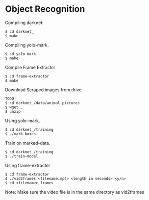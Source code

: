 # Object Recognition

Compiling darknet:
```
$ cd darknet_
$ make
```
Compiling yolo-mark.
```
$ cd yolo-mark
$ make
```
Compile Frame Extractor
```
$ cd frame-extractor
$ make
```
Download Scraped images from drive.
```
TODO:
$ cd darknet_/data/animal-pictures
$ wget …
$ unzip 
```
Using yolo-mark.
```
$ cd darknet_/training
$ ./mark-boxes
```

Train on marked-data.
```
$ cd darknet_/training
$ ./train-model
```

Using frame-extractor 
```
$ cd frame-extractor
$ ./vid2frames <filename.mp4> <length in seconds> <y/n>
$ cd <filename>_frames
```
Note: Make sure the video file is in the same directory as vid2frames
